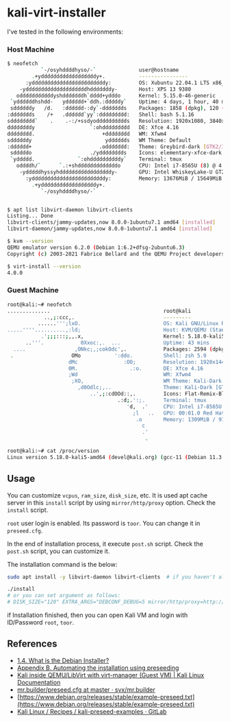 # kali-virt-installer

I've tested in the following environments:

### Host Machine

```bash
$ neofetch
           `-/osyhddddhyso/-`              user@hostname
        .+yddddddddddddddddddy+.           ----------------
      :yddddddddddddddddddddddddy:         OS: Xubuntu 22.04.1 LTS x86_64
    -yddddddddddddddddddddhdddddddy-       Host: XPS 13 9380
   odddddddddddyshdddddddh`dddd+ydddo      Kernel: 5.15.0-46-generic
 `yddddddhshdd-   ydddddd+`ddh.:dddddy`    Uptime: 4 days, 1 hour, 40 mins
 sddddddy   /d.   :dddddd-:dy`-ddddddds    Packages: 1858 (dpkg), 120 (brew), 7 (snap)
:ddddddds    /+   .dddddd`yy`:ddddddddd:   Shell: bash 5.1.16
sdddddddd`    .    .-:/+ssdyodddddddddds   Resolution: 1920x1080, 3840x1600
ddddddddy                  `:ohddddddddd   DE: Xfce 4.16
dddddddd.                      +dddddddd   WM: Xfwm4
sddddddy                        ydddddds   WM Theme: Default
:dddddd+                      .oddddddd:   Theme: Greybird-dark [GTK2/3]
 sdddddo                   ./ydddddddds    Icons: elementary-xfce-dark [GTK2/3]
 `yddddd.              `:ohddddddddddy`    Terminal: tmux
   oddddh/`      `.:+shdddddddddddddo      CPU: Intel i7-8565U (8) @ 4.600GHz
    -ydddddhyssyhdddddddddddddddddy-       GPU: Intel WhiskeyLake-U GT2 [UHD Graphics 620]
      :yddddddddddddddddddddddddy:         Memory: 13676MiB / 15649MiB
        .+yddddddddddddddddddy+.
           `-/osyhddddhyso/-`


$ apt list libvirt-daemon libvirt-clients
Listing... Done
libvirt-clients/jammy-updates,now 8.0.0-1ubuntu7.1 amd64 [installed]
libvirt-daemon/jammy-updates,now 8.0.0-1ubuntu7.1 amd64 [installed]

$ kvm --version
QEMU emulator version 6.2.0 (Debian 1:6.2+dfsg-2ubuntu6.3)
Copyright (c) 2003-2021 Fabrice Bellard and the QEMU Project developers

$ virt-install --version
4.0.0
```

### Guest Machine

```bash
root@kali:~# neofetch
..............                                     root@kali
            ..,;:ccc,.                             ---------
          ......''';lxO.                           OS: Kali GNU/Linux Rolling x86_64
.....''''..........,:ld;                           Host: KVM/QEMU (Standard PC (Q35 + ICH9, 2009) pc-q35-6.2)
           .';;;:::;,,.x,                          Kernel: 5.18.0-kali5-amd64
      ..'''.            0Xxoc:,.  ...              Uptime: 43 mins
  ....                ,ONkc;,;cokOdc',.            Packages: 2594 (dpkg)
 .                   OMo           ':ddo.          Shell: zsh 5.9
                    dMc               :OO;         Resolution: 1920x1440
                    0M.                 .:o.       DE: Xfce 4.16
                    ;Wd                            WM: Xfwm4
                     ;XO,                          WM Theme: Kali-Dark
                       ,d0Odlc;,..                 Theme: Kali-Dark [GTK2/3]
                           ..',;:cdOOd::,.         Icons: Flat-Remix-Blue-Dark [GTK2/3]
                                    .:d;.':;.      Terminal: tmux
                                       'd,  .'     CPU: Intel i7-8565U (8) @ 1.992GHz
                                         ;l   ..   GPU: 00:01.0 Red Hat, Inc. QXL paravirtual graphic card
                                          .o       Memory: 1309MiB / 9720MiB
                                            c
                                            .'
                                             .

root@kali:~# cat /proc/version
Linux version 5.18.0-kali5-amd64 (devel@kali.org) (gcc-11 (Debian 11.3.0-3) 11.3.0, GNU ld (GNU Binutils for Debian) 2.38) #1 SMP PREEMPT_DYNAMIC Debian 5.18.5-1kali6 (2022-07-07)
```

## Usage

You can customize `vcpus`, `ram_size`, `disk_size`, etc.
It is used apt cache server in this `install` script by using `mirror/http/proxy` option.
Check the `install` script.

`root` user login is enabled. Its password is `toor`. You can change it in `preseed.cfg`.

In the end of installation process, it execute `post.sh` script. Check the `post.sh` script, you can customize it.

The installation command is the below:

```bash
sudo apt install -y libvirt-daemon libvirt-clients  # if you haven't already installed

./install
# or you can set argument as follows:
# DISK_SIZE="120" EXTRA_ARGS="DEBCONF_DEBUG=5 mirror/http/proxy=http://192.168.1.123:3142" ./install
```

if Installation finished, then you can open Kali VM and login with ID/Password `root`, `toor`.

## References

- [1.4. What is the Debian Installer?](https://www.debian.org/releases/stable/amd64/ch01s04.en.html)
- [Appendix B. Automating the installation using preseeding](https://www.debian.org/releases/stable/amd64/apb.en.html)
- [Kali inside QEMU/LibVirt with virt-manager (Guest VM) | Kali Linux Documentation](https://www.kali.org/docs/virtualization/install-qemu-guest-vm/)
- [mr.builder/preseed.cfg at master · svx/mr.builder](https://github.com/svx/mr.builder/blob/master/ubuntu/http/preseed.cfg)
- [https://www.debian.org/releases/stable/example-preseed.txt](https://www.debian.org/releases/stable/example-preseed.txt)
- [Kali Linux / Recipes / kali-preseed-examples · GitLab](https://gitlab.com/kalilinux/recipes/kali-preseed-examples )
